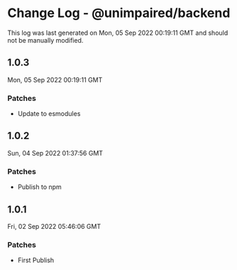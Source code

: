 # Change Log - @unimpaired/backend

This log was last generated on Mon, 05 Sep 2022 00:19:11 GMT and should not be manually modified.

## 1.0.3
Mon, 05 Sep 2022 00:19:11 GMT

### Patches

- Update to esmodules

## 1.0.2
Sun, 04 Sep 2022 01:37:56 GMT

### Patches

- Publish to npm

## 1.0.1
Fri, 02 Sep 2022 05:46:06 GMT

### Patches

- First Publish

